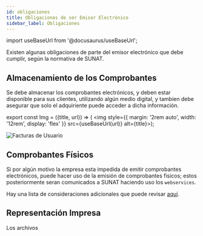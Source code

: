 ```yaml
---
id: obligaciones
title: Obligaciones de ser Emisor Electrónico
sidebar_label: Obligaciones
---
```


import useBaseUrl from '@docusaurus/useBaseUrl';

Existen algunas obligaciones de parte del emisor electrónico que debe cumplir, según la normativa de SUNAT.

## Almacenamiento de los Comprobantes

Se debe almacenar los comprobantes electrónicos, y deben estar disponible para sus clientes, utilizando algún medio digital, y tambien debe asegurar que solo el adquiriente puede acceder a dicha información.

export const Img = ({title, url}) => ( <img style={{
      margin: '2rem auto',
      width: '12rem',
      display: 'flex'
    }} src={useBaseUrl(url)} alt={title}></img>);

<Img url="img/files_user.svg" title="Facturas de Usuario"></Img>

## Comprobantes Físicos

Si por algún motivo la empresa esta impedida de emitir comprobantes electrónicos, puede hacer uso de la emisión de comprobantes fisicos; estos posteriormente seran comunicados a SUNAT haciendo uso los `webservices`.

Hay una lista de consideraciones adicionales que puede revisar [aquí](https://cpe.sunat.gob.pe/informacion_general/procedimiento_contingencia).

## Representación Impresa

Los archivos 